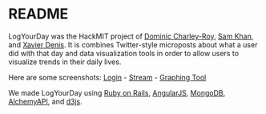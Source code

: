 # README

LogYourDay was the HackMIT project of [Dominic Charley-Roy](https://github.com/jokeofweek), [Sam Khan](sammyKhan), and [Xavier Denis](https://github.com/xldenis). It is combines Twitter-style microposts about what a user did with that day and data visualization tools in order to allow users to visualize trends in their daily lives.

Here are some screenshots:
[Login](http://imgur.com/k55RtZ3) - [Stream](http://imgur.com/cSlOs1m) - [Graphing Tool](http://imgur.com/JkQBhXc)

We made LogYourDay using [Ruby on Rails](http://rubyonrails.org/), [AngularJS](http://angularjs.org/), [MongoDB](http://www.mongodb.org/), [AlchemyAPI](http://www.alchemyapi.com/), and [d3js](http://d3js.org/).